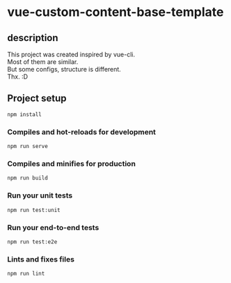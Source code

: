 # vue-custom-content-base-template

## description
This project was created inspired by vue-cli.  
Most of them are similar.  
But some configs, structure is different.  
Thx. :D

## Project setup
```
npm install
```

### Compiles and hot-reloads for development
```
npm run serve
```

### Compiles and minifies for production
```
npm run build
```

### Run your unit tests
```
npm run test:unit
```

### Run your end-to-end tests
```
npm run test:e2e
```

### Lints and fixes files
```
npm run lint
```
